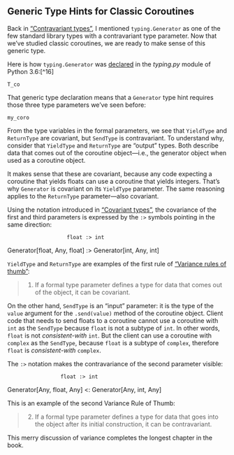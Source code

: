## Generic Type Hints for Classic Coroutines

Back in [“Contravariant types”](ch15.html#contravariant_types_sec), I mentioned `typing.Generator` as one of the few standard library types with a contravariant type parameter. Now that we’ve studied classic coroutines, we are ready to make sense of this generic type.

Here is how `typing.Generator` was [declared](https://fpy.li/17-25) in the _typing.py_ module of Python 3.6:[^16]

```
T_co
```

That generic type declaration means that a `Generator` type hint requires those three type parameters we’ve seen before:

```
my_coro
```

From the type variables in the formal parameters, we see that `YieldType` and `ReturnType` are covariant, but `SendType` is contravariant. To understand why, consider that `YieldType` and `ReturnType` are “output” types. Both describe data that comes out of the coroutine object—i.e., the generator object when used as a coroutine object.

It makes sense that these are covariant, because any code expecting a coroutine that yields floats can use a coroutine that yields integers. That’s why `Generator` is covariant on its `YieldType` parameter. The same reasoning applies to the `ReturnType` parameter—also covariant.

Using the notation introduced in [“Covariant types”](ch15.html#covariant_types_sec), the covariance of the first and third parameters is expressed by the `:>` symbols pointing in the same direction:

                       float :> int
Generator[float, Any, float] :> Generator[int, Any, int]

`YieldType` and `ReturnType` are examples of the first rule of [“Variance rules of thumb”](ch15.html#variance_rules_sec):

> 1. If a formal type parameter defines a type for data that comes out of the object, it can be covariant.
>     

On the other hand, `SendType` is an “input” parameter: it is the type of the `value` argument for the `.send(value)` method of the coroutine object. Client code that needs to send floats to a coroutine cannot use a coroutine with `int` as the `SendType` because `float` is not a subtype of `int`. In other words, `float` is not _consistent-with_ `int`. But the client can use a coroutine with `complex` as the `SendType`, because `float` is a subtype of `complex`, therefore `float` is _consistent-with_ `complex`.

The `:>` notation makes the contravariance of the second parameter visible:

                     float :> int
Generator[Any, float, Any] <: Generator[Any, int, Any]

This is an example of the second Variance Rule of Thumb:

> 2. If a formal type parameter defines a type for data that goes into the object after its initial construction, it can be contravariant.
>     

This merry discussion of variance completes the longest chapter in the book.
